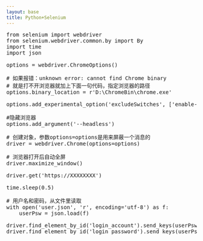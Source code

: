 ```yaml
---
layout: base
title: Python+Selenium
---
```

<pre>
from selenium import webdriver
from selenium.webdriver.common.by import By
import time
import json

options = webdriver.ChromeOptions()

# 如果报错：unknown error: cannot find Chrome binary
# 就是打不开浏览器就加上下面一句代码，指定浏览器的路径
options.binary_location = r'D:\ChromeBin\chrome.exe'

options.add_experimental_option('excludeSwitches', ['enable-logging'])

#隐藏浏览器
options.add_argument('--headless')

# 创建对象，参数options=options是用来屏蔽一个消息的
driver = webdriver.Chrome(options=options)

# 浏览器打开后自动全屏
driver.maximize_window()

driver.get('https://XXXXXXXX')

time.sleep(0.5)

# 用户名和密码，从文件里读取
with open('user.json', 'r', encoding='utf-8') as f:
    userPsw = json.load(f)

driver.find_element_by_id('login_account').send_keys(userPsw['user3'])
driver.find_element_by_id('login_password').send_keys(userPsw['psw3'])
</pre>

